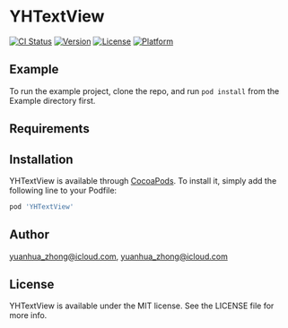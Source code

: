 # YHTextView

[![CI Status](https://img.shields.io/travis/yuanhua_zhong@icloud.com/YHTextView.svg?style=flat)](https://travis-ci.org/yuanhua_zhong@icloud.com/YHTextView)
[![Version](https://img.shields.io/cocoapods/v/YHTextView.svg?style=flat)](https://cocoapods.org/pods/YHTextView)
[![License](https://img.shields.io/cocoapods/l/YHTextView.svg?style=flat)](https://cocoapods.org/pods/YHTextView)
[![Platform](https://img.shields.io/cocoapods/p/YHTextView.svg?style=flat)](https://cocoapods.org/pods/YHTextView)

## Example

To run the example project, clone the repo, and run `pod install` from the Example directory first.

## Requirements

## Installation

YHTextView is available through [CocoaPods](https://cocoapods.org). To install
it, simply add the following line to your Podfile:

```ruby
pod 'YHTextView'
```

## Author

yuanhua_zhong@icloud.com, yuanhua_zhong@icloud.com

## License

YHTextView is available under the MIT license. See the LICENSE file for more info.
